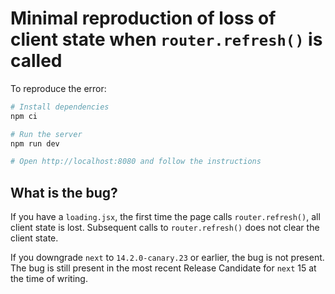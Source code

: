 # Minimal reproduction of loss of client state when `router.refresh()` is called

To reproduce the error:

```sh
# Install dependencies
npm ci

# Run the server
npm run dev

# Open http://localhost:8080 and follow the instructions
```

## What is the bug?

If you have a `loading.jsx`, the first time the page calls `router.refresh()`, all client state is lost. Subsequent calls to `router.refresh()` does not clear the client state.

If you downgrade `next` to `14.2.0-canary.23` or earlier, the bug is not present. The bug is still present in the most recent Release Candidate for `next` 15 at the time of writing.

